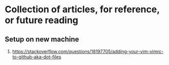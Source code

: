 # Collection of articles, for reference, or future reading

## Setup on new machine
1. https://stackoverflow.com/questions/18197705/adding-your-vim-vimrc-to-github-aka-dot-files
